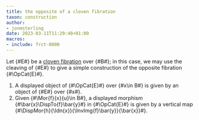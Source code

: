 ```yaml
---
title: the opposite of a cloven fibration
taxon: construction
author:
- jonmsterling
date: 2023-03-11T11:29:48+01:00
macros:
- include: frct-0000
---
```


Let {#E#} be a [cloven fibration](frct-003T) over {#B#}; in this case, we may use the cleaving of {#E#} to give a simple construction of the opposite fibration {#\OpCat{E}#}. 

1. A displayed object of {#\OpCat{E}#} over {#x\in B#} is given by an object of {#E#} over {#x#}.
2. Given {#\Mor{f}{x}{u}\in B#}, a displayed morphism {#\bar{x}\DispTo{f}\bar{y}#} in {#\OpCat{E}#} is given by a vertical map {#\DispMor{h}{\Idn{x}}{\InvImg{f}\bar{y}}{\bar{x}}#}.
